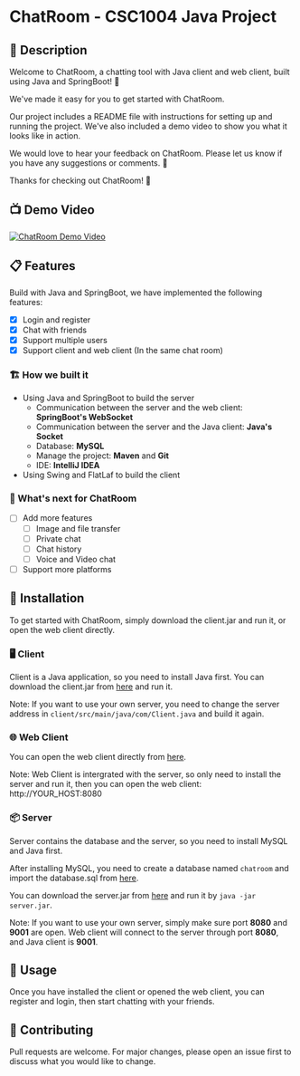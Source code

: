 # ChatRoom - CSC1004 Java Project

## 📝 Description

Welcome to ChatRoom, a chatting tool with Java client and web client, built using Java and SpringBoot! 🤩

We've made it easy for you to get started with ChatRoom. 

Our project includes a README file with instructions for setting up and running the project. We've also included a demo video to show you what it looks like in action.

We would love to hear your feedback on ChatRoom. Please let us know if you have any suggestions or comments. 🤝

Thanks for checking out ChatRoom! 🎉

## 📺 Demo Video 

[![ChatRoom Demo Video](https://i2.hdslb.com/bfs/archive/df395fcbacde96f8c05c46d3b019f9d96726cba0.jpg)](https://www.bilibili.com/video/BV1Yy4y1o7qn/)

## 📋 Features
Build with Java and SpringBoot, we have implemented the following features:
- [x] Login and register
- [x] Chat with friends
- [x] Support multiple users
- [x] Support client and web client (In the same chat room)

### 🏗️ How we built it
- Using Java and SpringBoot to build the server
  - Communication between the server and the web client: **SpringBoot's WebSocket**
  - Communication between the server and the Java client: **Java's Socket**
  - Database: **MySQL**
  - Manage the project: **Maven** and **Git**
  - IDE: **IntelliJ IDEA**
- Using Swing and FlatLaf to build the client

### 🚀 What's next for ChatRoom
- [ ] Add more features
  - [ ] Image and file transfer
  - [ ] Private chat
  - [ ] Chat history
  - [ ] Voice and Video chat
- [ ] Support more platforms

## 🔧 Installation 

To get started with ChatRoom, simply download the client.jar and run it, or open the web client directly.

### 🖥️ Client
Client is a Java application, so you need to install Java first. You can download the client.jar from [here](https://github.com/yuantuo666/CSC1004-Java-ProjectTopics/releases) and run it.

Note: If you want to use your own server, you need to change the server address in `client/src/main/java/com/Client.java` and build it again.

### 🌐 Web Client
You can open the web client directly from [here](http://1.117.214.115:8080/).

Note: Web Client is intergrated with the server, so only need to install the server and run it, then you can open the web client: http://YOUR_HOST:8080

### 📦 Server
Server contains the database and the server, so you need to install MySQL and Java first.

After installing MySQL, you need to create a database named `chatroom` and import the database.sql from [here](https://github.com/yuantuo666/CSC1004-Java-ProjectTopics/releases).

You can download the server.jar from [here](https://github.com/yuantuo666/CSC1004-Java-ProjectTopics/releases) and run it by `java -jar server.jar`.

Note: If you want to use your own server, simply make sure port **8080** and **9001** are open. Web client will connect to the server through port **8080**, and Java client is **9001**.

## 📖 Usage 

Once you have installed the client or opened the web client, you can register and login, then start chatting with your friends.

## 🤝 Contributing 

Pull requests are welcome. For major changes, please open an issue first to discuss what you would like to change.

